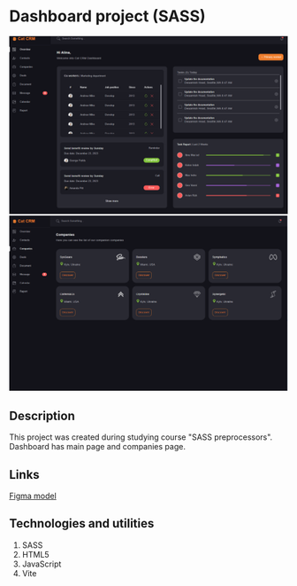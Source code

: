 # Dashboard project (SASS)

![screenshot](./public/main-page.png)
![screenshot](./public/companies-page.png)

## Description

This project was created during studying course "SASS preprocessors". Dashboard has main page and companies page.

## Links

[Figma model](https://www.figma.com/design/9WoxZ7ct5bDY2p2xbpqjbP/Dashboard-UI-Kit?node-id=0-1&node-type=canvas&t=VZ6gqShuOcnAwBhI-0)

## Technologies and utilities

1. SASS
2. HTML5
3. JavaScript
4. Vite
